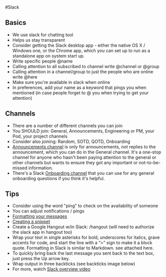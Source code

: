 #Slack

## Basics
* We use slack for chatting tool
* Helps us stay transparent
* Consider getting the Slack desktop app - either the native OS X / Windows one, or the Chrome app, which you can set up to run as a standalone app on system start up.
* Write specific people @name
* Calling attention to all subscribed to channel write @channel or @group
* Calling attention in a channel/group to just the people who are online write @here
* Make sure you're available in slack when online
* In preferences, add your name as a keyword that pings you when mentioned (in case people forget to @ you when trying to get your attention)

## Channels
* There are a number of different channels you can join
* You SHOULD join: General, Announcements, Engineering or PM, your Pod, your project channels
* Consider also joining: Random, SOTD, QOTD, Onboarding
* [Announcements channel](https://civicactions.slack.com/messages/announcements/details/) is only for announcements, not replies to the announcement, which you can do in the General channel. It's a one-stop channel for anyone who hasn't been paying attention to the general or other channels but wants to ensure they got any important or not-to-be-missed information.
* There's a Slack [Onboarding channel](https://civicactions.slack.com/messages/onboarding/) that you can use for any general onboarding questions if you think it's helpful.

## Tips
* Consider using the word "ping" to check on the availability of someone
* You can adjust notifications / pings
* [Formatting your messages](https://slack.zendesk.com/hc/en-us/articles/202288908-Formatting-your-message)
* [Creating a snippet](https://slack.zendesk.com/hc/en-us/articles/204145658-Creating-a-Snippet)
* Create a Google Hangout w/in Slack: /hangout (will need to authorize the slack app in hangout too)
* Wrap your text in single asterisks for bold, underscores for italics, grave accents for code, and start the line with a “>” sign to make it a block quote. Formatting in Slack is similar to Markdown. see attached here.
* To quickly bring back the last message you sent back to the text box, just press the Up arrow key.
* Wrap output in three backticks (see backticks image below)
* For more, watch [Slack overview video](https://www.youtube.com/watch?v=B6zVzWU95Sw)
